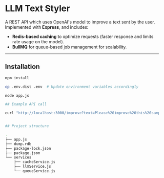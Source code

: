 # **LLM Text Styler**

A REST API which uses OpenAI's model to improve a text sent by the user. Implemented with **Express**, and includes:

- **Redis-based caching** to optimize requests (faster response and limits rate usage on the model).
- **BullMQ** for queue-based job management for scalability.

---

## **Installation**

```bash
npm install

cp .env.dist .env  # Update environment variables accordingly

node app.js

## Example API call

curl "http://localhost:3000/improve?text=Please%20improve%20this%20sample%20text."


## Project structure

.
├── app.js
├── dump.rdb
├── package-lock.json
├── package.json
└── services
    ├── cacheService.js
    ├── llmService.js
    └── queueService.js

